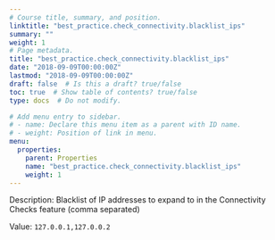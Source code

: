 ```yaml
---
# Course title, summary, and position.
linktitle: "best_practice.check_connectivity.blacklist_ips"
summary: ""
weight: 1
# Page metadata.
title: "best_practice.check_connectivity.blacklist_ips"
date: "2018-09-09T00:00:00Z"
lastmod: "2018-09-09T00:00:00Z"
draft: false  # Is this a draft? true/false
toc: true  # Show table of contents? true/false
type: docs  # Do not modify.

# Add menu entry to sidebar.
# - name: Declare this menu item as a parent with ID name.
# - weight: Position of link in menu.
menu:
  properties:
    parent: Properties
    name: "best_practice.check_connectivity.blacklist_ips"
    weight: 1
---
```


Description: Blacklist of IP addresses to expand to in the Connectivity Checks feature (comma separated)


Value: `127.0.0.1,127.0.0.2`